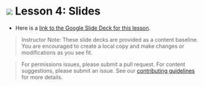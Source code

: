 
# ![](https://ga-dash.s3.amazonaws.com/production/assets/logo-9f88ae6c9c3871690e33280fcf557f33.png) Lesson 4: Slides
- Here is a [link to the Google Slide Deck for this lesson](https://docs.google.com/presentation/d/1g8BG5Wue32iFoZTjOgJyymngOgtfescaJ5AHLYbiZ3I/edit?usp=sharing).

> Instructor Note: These slide decks are provided as a content baseline. You are encouraged to create a local copy and make changes or modifications as you see fit.

> For permissions issues, please submit a pull request. For content suggestions, please submit an issue. See our [contributing guidelines](../../../../contributing.md) for more details.
